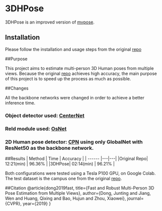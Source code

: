 # 3DHPose

3DHPose is an improved version of [mvpose](https://github.com/zju3dv/mvpose).

## Installation

Please follow the installation and usage steps from the original [repo](https://github.com/zju3dv/mvpose)

##Purpose

This project aims to estimate multi-person 3D Human poses from multiple views. Because the original [repo](https://github.com/zju3dv/mvpose) achieves high accuracy, the main purpose
of this project is to speed up the process as much as possible.

##Changes

All the backbone networks were changed in order to achieve a better inference time.
### Object detector used: [CenterNet](https://github.com/xingyizhou/CenterNet)
### ReId module used: [OsNet](https://github.com/KaiyangZhou/deep-person-reid)
### 2D Human pose detector: [CPN](https://github.com/chenyilun95/tf-cpn) using only GlobalNet with ResNet50 as the backbone network.

##Results
| Method | Time | Accuracy |
| ------ |---|---|
|Original Repo| 12:21(min) | 96.36% |
|3DHPose| 02:14(min) | 96.21% |

Both configurations were tested using a Tesla P100 GPU, on Google Colab. The test dataset is the campus one from the original [repo](https://github.com/zju3dv/mvpose).

##Citation
@article{dong2019fast,
  title={Fast and Robust Multi-Person 3D Pose Estimation from Multiple Views},
  author={Dong, Junting and Jiang, Wen and Huang, Qixing and Bao, Hujun and Zhou, Xiaowei},
  journal={CVPR},
  year={2019}
}
